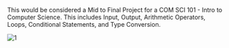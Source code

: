 This would be considered a Mid to Final Project for a COM SCI 101 - Intro to Computer Science. This includes Input, Output, Arithmetic Operators, Loops, Conditional Statements, and Type Conversion.

![1](https://github.com/WizloBaggins/ConsoleCalculator/assets/114426533/672c5806-fd71-4b6e-a4c5-e7c537c603ee)
